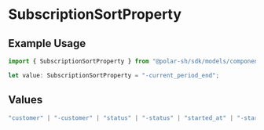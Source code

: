 # SubscriptionSortProperty

## Example Usage

```typescript
import { SubscriptionSortProperty } from "@polar-sh/sdk/models/components/subscriptionsortproperty.js";

let value: SubscriptionSortProperty = "-current_period_end";
```

## Values

```typescript
"customer" | "-customer" | "status" | "-status" | "started_at" | "-started_at" | "current_period_end" | "-current_period_end" | "amount" | "-amount" | "product" | "-product" | "discount" | "-discount"
```